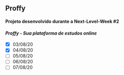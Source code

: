 ## Proffy

#### Projeto desenvolvido durante a Next-Level-Week #2 
#### _Proffy - Sua plataforma de estudos online_

- [x] 03/08/20
- [x] 04/08/20
- [ ] 05/08/20
- [ ] 06/08/20
- [ ] 07/08/20
